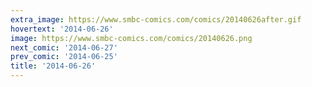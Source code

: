 ```yaml
---
extra_image: https://www.smbc-comics.com/comics/20140626after.gif
hovertext: '2014-06-26'
image: https://www.smbc-comics.com/comics/20140626.png
next_comic: '2014-06-27'
prev_comic: '2014-06-25'
title: '2014-06-26'
---
```


